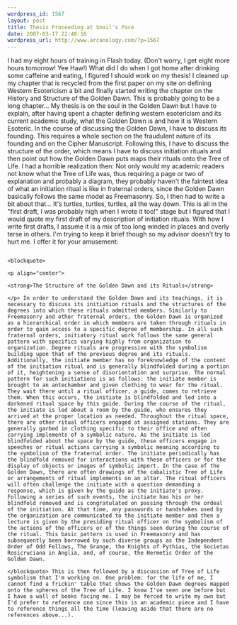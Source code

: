 ```yaml
--- 
wordpress_id: 1567
layout: post
title: Thesis Proceeding at Snail's Pace
date: 2007-03-17 22:48:16
wordpress_url: http://www.arcanology.com/?p=1567
---
```

I had my eight hours of training in Flash today. (Don't worry, I get eight more hours tomorrow! Yee Haw!) What did I do when I got home after drinking some caffeine and eating, I figured I should work on my thesis! I cleaned up my chapter that is recycled from the first paper on my site on defining Western Esotericism a bit and finally started writing the chapter on the History and Structure of the Golden Dawn. This is probably going to be a long chapter... My thesis is on the soul in the Golden Dawn but I have to explain, after having spent a chapter defining western esotericism and its current academic study, what the Golden Dawn is and how it is Western Esoteric. In the course of discussing the Golden Dawn, I have to discuss its founding. This requires a whole section on the fraudulent nature of its founding and on the Cipher Manuscript. Following this, I have to discuss the structure of the order, which means I have to discuss initiation rituals and then point out how the Golden Dawn puts maps their rituals onto the Tree of Life. I had a horrible realization then: Not only would my academic readers not know what the Tree of Life was, thus requiring a page or two of explanation and probably a diagram, they probably haven't the faintest idea of what an initiation ritual is like in fraternal orders, since the Golden Dawn basically follows the same model as Freemasonry. So, I then had to write a bit about that... It's turtles, turtles, turtles, all the way down. This is all in the "first draft, I was probably high when I wrote it too!" stage but I figured that I would quote my first draft of my description of initiation rituals. With how I write first drafts, I assume it is a mix of too long winded in places and overly terse in others. I'm trying to keep it brief though so my advisor doesn't try to hurt me. I offer it for your amusement: 
                                                                                                                                                                                                                                                                                                                                                                                                                                                                                                                                                                                                                                                                                                                                                                                                                                                        
                                                                                                                                                                                                                                                                                                                                                                                                                                                                                                                                                                                                                                                                                                                                                                                                                                                        <blockquote>
                                                                                                                                                                                                                                                                                                                                                                                                                                                                                                                                                                                                                                                                                                                                                                                                                                                          <p align="center">
                                                                                                                                                                                                                                                                                                                                                                                                                                                                                                                                                                                                                                                                                                                                                                                                                                                            <strong>The Structure of the Golden Dawn and its Rituals</strong>
                                                                                                                                                                                                                                                                                                                                                                                                                                                                                                                                                                                                                                                                                                                                                                                                                                                          </p> In order to understand the Golden Dawn and its teachings, it is necessary to discuss its initiation rituals and the structures of the degrees into which these rituals admitted members. Similarly to Freemasonry and other fraternal orders, the Golden Dawn is organized as a hierarchical order in which members are taken through rituals in order to gain access to a specific degree of membership. In all such fraternal orders, initiatory ritual work follows the same general pattern with specifics varying highly from organization to organization. Degree rituals are progressive with the symbolism building upon that of the previous degree and its rituals. Additionally, the initiate member has no foreknowledge of the content of the initiation ritual and is generally blindfolded during a portion of it, heightening a sense of disorientation and surprise. The normal pattern for such initiations is as follows: the initiate member is brought to an antechamber and given clothing to wear for the ritual. They wait there until a ritual officer, a guide, comes to retrieve them. When this occurs, the initiate is blindfolded and led into a darkened ritual space by this guide. During the course of the ritual, the initiate is led about a room by the guide, who ensures they arrived at the proper location as needed. Throughout the ritual space, there are other ritual officers engaged at assigned stations. They are generally garbed in clothing specific to their office and often carrying implements of a symbolic nature. As the initiate is led blindfolded about the space by the guide, these officers engage in speeches or ritual actions carrying a symbolic meaning according to the symbolism of the fraternal order. The initiate periodically has the blindfold removed for interactions with these officers or for the display of objects or images of symbolic import. In the case of the Golden Dawn, there are often drawings of the cabalistic Tree of Life or arrangements of ritual implements on an altar. The ritual officers will often challenge the initiate with a question demanding a response, which is given by the guide as the initiate's proxy. Following a series of such events, the initiate has his or her blindfold removed and is congratulated on passing through the ordeal of the initiation. At that time, any passwords or handshakes used by the organization are communicated to the initiate member and then a lecture is given by the presiding ritual officer on the symbolism of the actions of the officers or of the things seen during the course of the ritual. This basic pattern is used in Freemasonry and has subsequently been borrowed by such diverse groups as the Independent Order of Odd Fellows, The Grange, the Knights of Pythias, the Societas Rosicruciana in Anglia, and, of course, the Hermetic Order of the Golden Dawn.
                                                                                                                                                                                                                                                                                                                                                                                                                                                                                                                                                                                                                                                                                                                                                                                                                                                        </blockquote> This is then followed by a discussion of Tree of Life symbolism that I'm working on. One problem: for the life of me, I cannot find a frickin' table that shows the Golden Dawn degrees mapped onto the spheres of the Tree of Life. I know I've seen one before but I have a wall of books facing me. I may be forced to write my own but I'd prefer to reference one since this is an academic piece and I have to reference things all the time (leaving aside that there are no references above...).